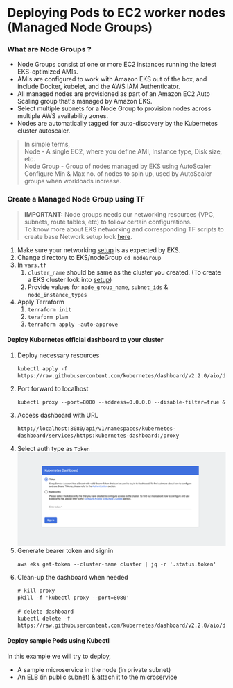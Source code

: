 # Deploying Pods to EC2 worker nodes (Managed Node Groups)

### What are Node Groups ?
- Node Groups consist of one or more EC2 instances running the latest EKS-optimized AMIs.
- AMIs are configured to work with Amazon EKS out of the box, and include Docker, kubelet, and the AWS IAM Authenticator. 
- All managed nodes are provisioned as part of an Amazon EC2 Auto Scaling group that's managed by Amazon EKS.
- Select multiple subnets for a Node Group to provision nodes across multiple AWS availability zones.
- Nodes are automatically tagged for auto-discovery by the Kubernetes cluster autoscaler.

> In simple terms, <br>
> Node - A single EC2, where you define AMI, Instance type, Disk size, etc. <br>
> Node Group - Group of nodes managed by EKS using AutoScaler<br>
> Configure Min & Max no. of nodes to spin up, used by AutoScaler groups when workloads increase.
  
### Create a Managed Node Group using TF

> **IMPORTANT:** Node groups needs our networking resources (VPC, subnets, route tables, etc) to follow certain configurations. <br>
> To know more about EKS networking and corresponding TF scripts to create base Network setup look [here](../networking). <br>
1. Make sure your networking [setup](../networking) is as expected by EKS.
2. Change directory to EKS/nodeGroup `cd nodeGroup`
3. In `vars.tf`
    1. `cluster_name` should be same as the cluster you created. (To create a EKS cluster look into [setup](../cluster))
    2. Provide values for `node_group_name`, `subnet_ids` & `node_instance_types`
4. Apply Terraform
    1. `terraform init`
    2. `teraform plan`
    3. `terraform apply -auto-approve`

#### Deploy Kubernetes official dashboard to your cluster
1. Deploy necessary resources  
    ```shell script
    kubectl apply -f https://raw.githubusercontent.com/kubernetes/dashboard/v2.2.0/aio/deploy/recommended.yaml
    ```
2. Port forward to localhost
    ```shell script
    kubectl proxy --port=8080 --address=0.0.0.0 --disable-filter=true &
    ```   
3. Access dashboard with URL
    ```
    http://localhost:8080/api/v1/namespaces/kubernetes-dashboard/services/https:kubernetes-dashboard:/proxy
    ``` 
4. Select auth type as `Token`
    ![Kubernetes Dashboard signin](../assets/Kubernetes%20Dashboard.png)
5. Generate bearer token and signin
    ```shell script
    aws eks get-token --cluster-name cluster | jq -r '.status.token'
    ```
6. Clean-up the dashboard when needed
    ```shell script
    # kill proxy
    pkill -f 'kubectl proxy --port=8080'
    
    # delete dashboard
    kubectl delete -f https://raw.githubusercontent.com/kubernetes/dashboard/v2.2.0/aio/deploy/recommended.yaml
    ```
#### Deploy sample Pods using Kubectl
In this example we will try to deploy, <br>
- A sample microservice in the node (in private subnet)
- An ELB (in public subnet) & attach it to the microservice   
